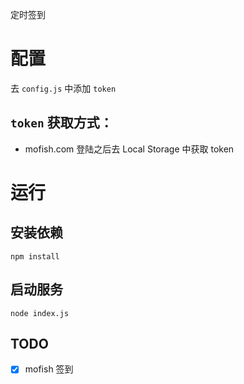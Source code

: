 定时签到

# 配置
去 `config.js` 中添加 `token`

## `token` 获取方式：
- mofish.com 登陆之后去 Local Storage 中获取 token


# 运行
## 安装依赖
```shell script
npm install
```
## 启动服务
```shell script
node index.js
```

## TODO
- [x] mofish 签到

